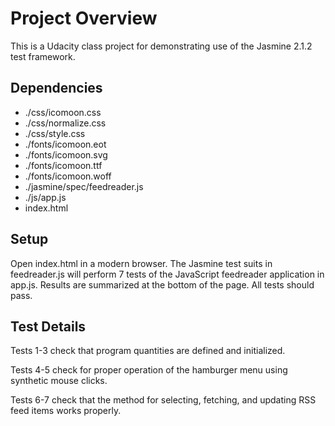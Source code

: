 # Project Overview

This is a Udacity class project for demonstrating use of the Jasmine 2.1.2 test framework.


## Dependencies

*	./css/icomoon.css
*	./css/normalize.css
*	./css/style.css
*	./fonts/icomoon.eot
*	./fonts/icomoon.svg
*	./fonts/icomoon.ttf
*	./fonts/icomoon.woff
*	./jasmine/spec/feedreader.js
*	./js/app.js
*	index.html


## Setup

Open index.html in a modern browser.  The Jasmine test suits in feedreader.js will perform 7 tests of the JavaScript feedreader
application in app.js.  Results are summarized at the bottom of the page.  All tests should pass.


## Test Details

Tests 1-3 check that program quantities are defined and initialized.

Tests 4-5 check for proper operation of the hamburger menu using synthetic mouse clicks.

Tests 6-7 check that the method for selecting, fetching, and updating RSS feed items works properly.
